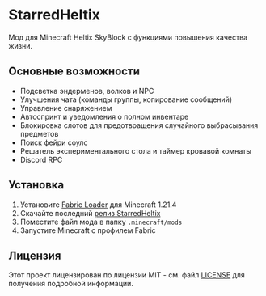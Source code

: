 # StarredHeltix

Мод для Minecraft Heltix SkyBlock с функциями повышения качества жизни.

## Основные возможности

- Подсветка эндерменов, волков и NPC
- Улучшения чата (команды группы, копирование сообщений)
- Управление снаряжением
- Автоспринт и уведомления о полном инвентаре
- Блокировка слотов для предотвращения случайного выбрасывания предметов
- Поиск фейри соулс
- Решатель экспериментального стола и таймер кровавой комнаты
- Discord RPC

## Установка

1. Установите [Fabric Loader](https://fabricmc.net/use/) для Minecraft 1.21.4
2. Скачайте последний [релиз StarredHeltix](https://github.com/Starlevka/StarredHeltix/releases)
3. Поместите файл мода в папку `.minecraft/mods`
4. Запустите Minecraft с профилем Fabric

## Лицензия

Этот проект лицензирован по лицензии MIT - см. файл [LICENSE](LICENSE) для получения подробной информации.